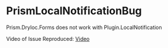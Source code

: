 # PrismLocalNotificationBug
Prism.DryIoc.Forms does not work with Plugin.LocalNotification

Video of Issue Reproduced: [Video](localnotification.mp4)
